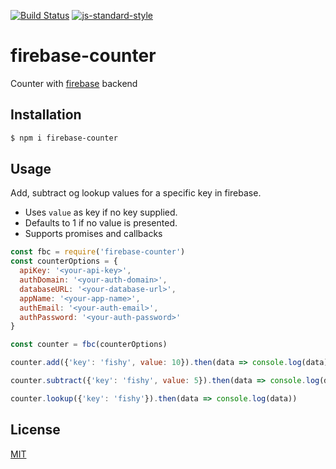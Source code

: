 [![Build Status](https://travis-ci.org/zrrrzzt/firebase-counter.svg?branch=master)](https://travis-ci.org/zrrrzzt/firebase-counter)
[![js-standard-style](https://img.shields.io/badge/code%20style-standard-brightgreen.svg?style=flat)](https://github.com/feross/standard)

# firebase-counter

Counter with [firebase](https://firebase.google.com) backend

## Installation

```bash
$ npm i firebase-counter
```

## Usage

Add, subtract og lookup values for a specific key in firebase.
- Uses ```value``` as key if no key supplied.
- Defaults to 1 if no value is presented.
- Supports promises and callbacks

```JavaScript
const fbc = require('firebase-counter')
const counterOptions = {
  apiKey: '<your-api-key>',
  authDomain: '<your-auth-domain>',
  databaseURL: '<your-database-url>',
  appName: '<your-app-name>',
  authEmail: '<your-auth-email>',
  authPassword: '<your-auth-password>'
}

const counter = fbc(counterOptions)

counter.add({'key': 'fishy', value: 10}).then(data => console.log(data))

counter.subtract({'key': 'fishy', value: 5}).then(data => console.log(data))

counter.lookup({'key': 'fishy'}).then(data => console.log(data))
```

## License

[MIT](LICENSE)
